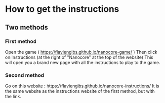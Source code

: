 # How to get the instructions
## Two methods
### First method
Open the game ( https://flaviengibs.github.io/nanocore-game/ )
Then click on Instructions (at the right of "Nanocore" at the top of the website)
This will open you a brand new page with all the instructions to play to the game. 

### Second method
Go on this website : https://flaviengibs.github.io/nanocore-instructions/
It is the same website as the instructions website of the first method, but with the link.
